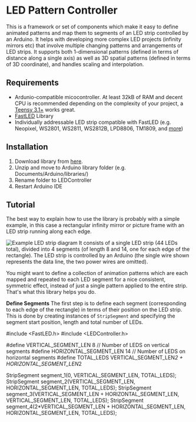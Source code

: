 # LED Pattern Controller
This is a framework or set of components which make it easy to define animated patterns and map them to segments of an LED strip controlled by an Arduino. It helps with developing more complex LED projects (infinity mirrors etc) that involve multiple changing patterns and arrangements of LED strips. It supports both 1-dimensional patterns (defined in terms of distance along a single axis) as well as 3D spatial patterns (defined in terms of 3D coordinate), and handles scaling and interpolation. 

## Requirements

 - Ardunio-compatible micocontroller. At least 32kB of RAM and decent CPU is recommended depending on the complexity of your project, a [Teensy 3.1+](https://www.pjrc.com/teensy/index.html) works great.
 - [FastLED](http://fastled.io/) Library
 - Individually addressable LED strip compatible with FastLED (e.g. Neopixel, WS2801, WS2811, WS2812B, LPD8806, TM1809, and [more](https://github.com/FastLED/FastLED/wiki/Chipset-reference))

## Installation

 1. Download library from [here](https://github.com/Finndersen/LEDController/archive/master.zip).
 2. Unzip and move to Arduino library folder (e.g. Documents/Arduino/libraries/)
 3. Rename folder to LEDController
 4. Restart Arduino IDE

## Tutorial
The best way to explain how to use the library is probably with a simple example, in this case a rectangular infinity mirror or picture frame with an LED strip running along each edge. 

![Example LED strip diagram](https://i.imgur.com/1QFJoiz.png)
It consists of a single LED strip (44 LEDs total), divided into 4 segments (of length 8 and 14, one for each edge of the rectangle). The LED strip is controlled by an Arduino (the single wire shown represents the data line, the two power wires are omitted).

You might want to define a collection of animation patterns which are each mapped and repeated to each LED segment for a nice consistent, symmetric effect, instead of just a single pattern applied to the entire strip. That's what this library helps you do.

**Define Segments**
The first step is to define each segment (corresponding to each edge of the rectangle) in terms of their position on the LED strip. This is done by creating instances of `StripSegment` and specifying the segment start position, length and total number of LEDs.

#include <FastLED.h>
#include <LEDController.h>

#define VERTICAL_SEGMENT_LEN 8      // Number of LEDS on vertical segments
#define HORIZONTAL_SEGMENT_LEN 14   // Number of LEDS on horizontal segments
#define TOTAL_LEDS VERTICAL_SEGMENT_LEN*2 + HORIZONTAL_SEGMENT_LEN*2

StripSegment segment_1(0, VERTICAL_SEGMENT_LEN, TOTAL_LEDS);
StripSegment segment_2(VERTICAL_SEGMENT_LEN, HORIZONTAL_SEGMENT_LEN, TOTAL_LEDS);
StripSegment segment_3(VERTICAL_SEGMENT_LEN + HORIZONTAL_SEGMENT_LEN, VERTICAL_SEGMENT_LEN, TOTAL_LEDS);
StripSegment segment_4(2*VERTICAL_SEGMENT_LEN + HORIZONTAL_SEGMENT_LEN, HORIZONTAL_SEGMENT_LEN, TOTAL_LEDS);


<!--stackedit_data:
eyJoaXN0b3J5IjpbMTE1NDI2OTA5MSwtMTA4MzEwOTU2MiwtMT
Y0MjA2NzMyNiwxNzg1MDIxNDExLC04MjA2MDU4NzMsMjEyMTEw
NTQ0MSwtOTY1ODA0MDI3LDU3NTYzNTg2NiwtMTYyMjAzODU5MS
wzOTAwNzg5Ml19
-->